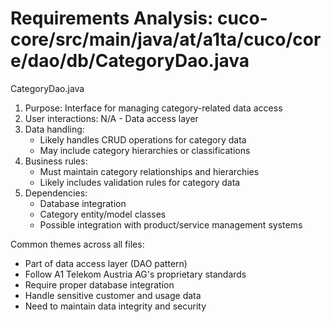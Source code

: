 # Requirements Analysis: cuco-core/src/main/java/at/a1ta/cuco/core/dao/db/CategoryDao.java

CategoryDao.java
1. Purpose: Interface for managing category-related data access
2. User interactions: N/A - Data access layer
3. Data handling:
   - Likely handles CRUD operations for category data
   - May include category hierarchies or classifications
4. Business rules:
   - Must maintain category relationships and hierarchies
   - Likely includes validation rules for category data
5. Dependencies:
   - Database integration
   - Category entity/model classes
   - Possible integration with product/service management systems

Common themes across all files:
- Part of data access layer (DAO pattern)
- Follow A1 Telekom Austria AG's proprietary standards
- Require proper database integration
- Handle sensitive customer and usage data
- Need to maintain data integrity and security